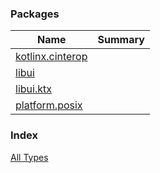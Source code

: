 

### Packages

| Name | Summary |
|---|---|
| [kotlinx.cinterop](kotlinx.cinterop/index.md) |  |
| [libui](libui/index.md) |  |
| [libui.ktx](libui.ktx/index.md) |  |
| [platform.posix](platform.posix/index.md) |  |

### Index

[All Types](alltypes/index.md)